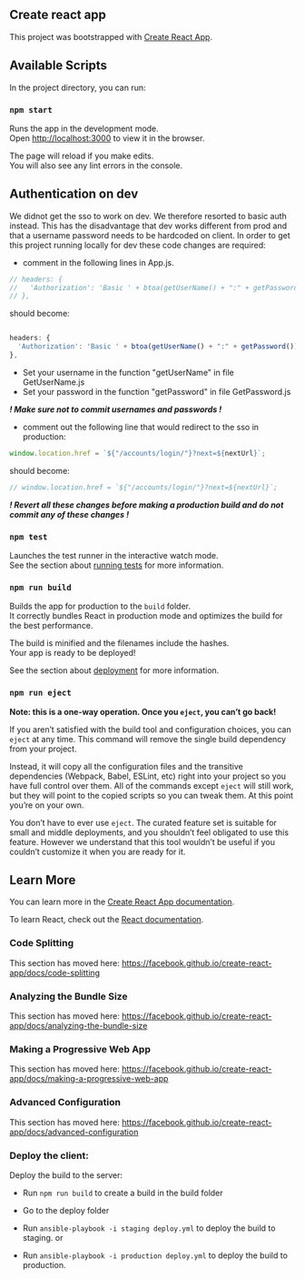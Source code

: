 ## Create react app

This project was bootstrapped with [Create React App](https://github.com/facebook/create-react-app).

## Available Scripts

In the project directory, you can run:

### `npm start`

Runs the app in the development mode.<br>
Open [http://localhost:3000](http://localhost:3000) to view it in the browser.

The page will reload if you make edits.<br>
You will also see any lint errors in the console.

## Authentication on dev

We didnot get the sso to work on dev.
We therefore resorted to basic auth instead.
This has the disadvantage that dev works different from prod and that a username password needs to be hardcoded on client.
In order to get this project running locally for dev these code changes are required:

* comment in the following lines in App.js. 
```javascript
// headers: { 
//   'Authorization': 'Basic ' + btoa(getUserName() + ":" + getPassword())
// },
```
should become:
```javascript

headers: { 
  'Authorization': 'Basic ' + btoa(getUserName() + ":" + getPassword())
},
```


* Set your username in the function "getUserName" in file GetUserName.js
* Set your password in the function "getPassword" in file GetPassword.js

***! Make sure not to commit usernames and passwords !***


* comment out the following line that would redirect to the sso in production:
```javascript
window.location.href = `${"/accounts/login/"}?next=${nextUrl}`;
```
should become:
```javascript
// window.location.href = `${"/accounts/login/"}?next=${nextUrl}`;
```

***! Revert all these changes before making a production build and do not commit any of these changes !***

### `npm test`

Launches the test runner in the interactive watch mode.<br>
See the section about [running tests](https://facebook.github.io/create-react-app/docs/running-tests) for more information.

### `npm run build`

Builds the app for production to the `build` folder.<br>
It correctly bundles React in production mode and optimizes the build for the best performance.

The build is minified and the filenames include the hashes.<br>
Your app is ready to be deployed!

See the section about [deployment](https://facebook.github.io/create-react-app/docs/deployment) for more information.

### `npm run eject`

**Note: this is a one-way operation. Once you `eject`, you can’t go back!**

If you aren’t satisfied with the build tool and configuration choices, you can `eject` at any time. This command will remove the single build dependency from your project.

Instead, it will copy all the configuration files and the transitive dependencies (Webpack, Babel, ESLint, etc) right into your project so you have full control over them. All of the commands except `eject` will still work, but they will point to the copied scripts so you can tweak them. At this point you’re on your own.

You don’t have to ever use `eject`. The curated feature set is suitable for small and middle deployments, and you shouldn’t feel obligated to use this feature. However we understand that this tool wouldn’t be useful if you couldn’t customize it when you are ready for it.

## Learn More

You can learn more in the [Create React App documentation](https://facebook.github.io/create-react-app/docs/getting-started).

To learn React, check out the [React documentation](https://reactjs.org/).

### Code Splitting

This section has moved here: https://facebook.github.io/create-react-app/docs/code-splitting

### Analyzing the Bundle Size

This section has moved here: https://facebook.github.io/create-react-app/docs/analyzing-the-bundle-size

### Making a Progressive Web App

This section has moved here: https://facebook.github.io/create-react-app/docs/making-a-progressive-web-app

### Advanced Configuration

This section has moved here: https://facebook.github.io/create-react-app/docs/advanced-configuration

### Deploy the client:

Deploy the build to the server:

* Run `npm run build` to create a build in the build folder

* Go to the deploy folder

* Run `ansible-playbook -i staging deploy.yml` to deploy the build to staging.
or
* Run `ansible-playbook -i production deploy.yml` to deploy the build to production.

